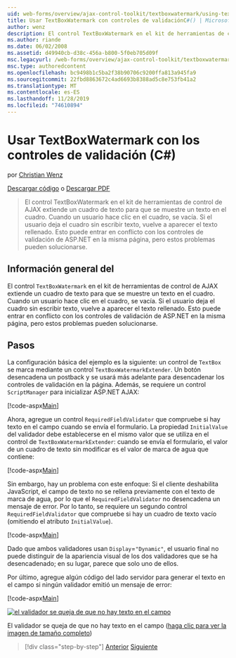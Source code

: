 ```yaml
---
uid: web-forms/overview/ajax-control-toolkit/textboxwatermark/using-textboxwatermark-with-validation-controls-cs
title: Usar TextBoxWatermark con controles de validaciónC#() | Microsoft Docs
author: wenz
description: El control TextBoxWatermark en el kit de herramientas de control de AJAX extiende un cuadro de texto para que se muestre un texto en el cuadro. Cuando un usuario hace clic en el cuadro,...
ms.author: riande
ms.date: 06/02/2008
ms.assetid: d49940cb-d38c-456a-b800-5f0eb705d09f
msc.legacyurl: /web-forms/overview/ajax-control-toolkit/textboxwatermark/using-textboxwatermark-with-validation-controls-cs
msc.type: authoredcontent
ms.openlocfilehash: bc9498b1c5ba2f38b90706c9200ffa813a945fa9
ms.sourcegitcommit: 22fbd8863672c4ad6693b8388ad5c8e753fb41a2
ms.translationtype: MT
ms.contentlocale: es-ES
ms.lasthandoff: 11/28/2019
ms.locfileid: "74610894"
---
```

# <a name="using-textboxwatermark-with-validation-controls-c"></a>Usar TextBoxWatermark con los controles de validación (C#)

por [Christian Wenz](https://github.com/wenz)

[Descargar código](https://download.microsoft.com/download/9/3/f/93f8daea-bebd-4821-833b-95205389c7d0/TextBoxWatermark2.cs.zip) o [Descargar PDF](https://download.microsoft.com/download/b/6/a/b6ae89ee-df69-4c87-9bfb-ad1eb2b23373/textboxwatermark2CS.pdf)

> El control TextBoxWatermark en el kit de herramientas de control de AJAX extiende un cuadro de texto para que se muestre un texto en el cuadro. Cuando un usuario hace clic en el cuadro, se vacía. Si el usuario deja el cuadro sin escribir texto, vuelve a aparecer el texto rellenado. Esto puede entrar en conflicto con los controles de validación de ASP.NET en la misma página, pero estos problemas pueden solucionarse.

## <a name="overview"></a>Información general del

El control `TextBoxWatermark` en el kit de herramientas de control de AJAX extiende un cuadro de texto para que se muestre un texto en el cuadro. Cuando un usuario hace clic en el cuadro, se vacía. Si el usuario deja el cuadro sin escribir texto, vuelve a aparecer el texto rellenado. Esto puede entrar en conflicto con los controles de validación de ASP.NET en la misma página, pero estos problemas pueden solucionarse.

## <a name="steps"></a>Pasos

La configuración básica del ejemplo es la siguiente: un control de `TextBox` se marca mediante un control `TextBoxWatermarkExtender`. Un botón desencadena un postback y se usará más adelante para desencadenar los controles de validación en la página. Además, se requiere un control `ScriptManager` para inicializar ASP.NET AJAX:

[!code-aspx[Main](using-textboxwatermark-with-validation-controls-cs/samples/sample1.aspx)]

Ahora, agregue un control `RequiredFieldValidator` que compruebe si hay texto en el campo cuando se envía el formulario. La propiedad `InitialValue` del validador debe establecerse en el mismo valor que se utiliza en el control de `TextBoxWatermarkExtender`: cuando se envía el formulario, el valor de un cuadro de texto sin modificar es el valor de marca de agua que contiene:

[!code-aspx[Main](using-textboxwatermark-with-validation-controls-cs/samples/sample2.aspx)]

Sin embargo, hay un problema con este enfoque: Si el cliente deshabilita JavaScript, el campo de texto no se rellena previamente con el texto de marca de agua, por lo que el `RequiredFieldValidator` no desencadena un mensaje de error. Por lo tanto, se requiere un segundo control `RequiredFieldValidator` que compruebe si hay un cuadro de texto vacío (omitiendo el atributo `InitialValue`).

[!code-aspx[Main](using-textboxwatermark-with-validation-controls-cs/samples/sample3.aspx)]

Dado que ambos validadores usan `Display`=`"Dynamic"`, el usuario final no puede distinguir de la apariencia visual de los dos validadores que se ha desencadenado; en su lugar, parece que solo uno de ellos.

Por último, agregue algún código del lado servidor para generar el texto en el campo si ningún validador emitió un mensaje de error:

[!code-aspx[Main](using-textboxwatermark-with-validation-controls-cs/samples/sample4.aspx)]

[![el validador se queja de que no hay texto en el campo](using-textboxwatermark-with-validation-controls-cs/_static/image2.png)](using-textboxwatermark-with-validation-controls-cs/_static/image1.png)

El validador se queja de que no hay texto en el campo ([haga clic para ver la imagen de tamaño completo](using-textboxwatermark-with-validation-controls-cs/_static/image3.png))

> [!div class="step-by-step"]
> [Anterior](using-textboxwatermark-in-a-formview-cs.md)
> [Siguiente](using-textboxwatermark-in-a-formview-vb.md)
